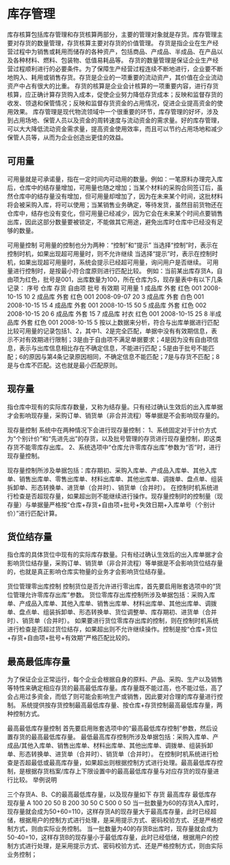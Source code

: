 # 库存管理

库存核算包括库存管理和存货核算两部分，主要的管理对象就是存货。库存管理主要对存货的数量管理，存货核算主要对存货的价值管理。
存货是指企业在生产经营过程中为销售或耗用而储存的各种资产，包括商品、产成品、半成品、在产品以及各种材料、燃料、包装物、低值易耗品等。
存货的数量管理是保证企业生产经营过程顺利进行的必要条件。为了保障生产经营过程连续不断地进行，企业要不断地购入、耗用或销售存货。存货是企业的一项重要的流动资产，其价值在企业流动资产中占有很大的比重。
存货的核算是企业会计核算的一项重要内容，进行存货核算，应正确计算存货购入成本，促使企业努力降低存货成本；反映和监督存货的收发、领退和保管情况；反映和监督存货资金的占用情况，促进企业提高资金的使用效果。
库存管理是现代物流领域中一个很重要的环节，库存管理的好坏，涉及到占用场地、保管人员以及资金的周转速度与流动资金的需求量。好的库存管理，可以大大降低流动资金需求量，提高资金使用效率，而且可以节约占用场地和减少保管人员等，从而为企业创造出更佳的效益。


## 可用量

可用量就是可承诺量，指在一定时间内可动用的数量。例如：一笔原料办理完入库后，仓库中的结存量增加，可用量也随之增加；当某个材料的采购合同签订后，虽然仓库中的结存量没有增加，但可用量却增加了，因为在未来某个时间，这批材料将会被采购入库，将可以使用；当某销售业务确定，等待发货，虽然目前货物还在仓库中，结存也没有变化，但可用量已经减少，因为它会在未来某个时间点要销售出库，因此这部分数量要被锁定，不能做其它用途，避免出库时仓库中已经没有足够的数量。

可用量控制
可用量的控制也分为两种：“控制”和“提示”
当选择“控制”时，表示在控制时机，如果出现超可用量时，则不允许继续
当选择“提示”时，表示在控制时机，如果出现超可用量时，系统会提示已经超可用量，询问用户是否继续。
可用量进行控制时，是按最小符合度原则进行匹配比较。
例如：当前某出库存货A，自由项为红色，批号是001，出库数量为100，所在仓库为S，现存量表中有以下几条记录：
序号	仓库	存货	自由项	批号	有效期	可用量
1	成品库	外套	红色	001	2008-10-15	10
2	成品库	外套	红色	001	2008-09-07	20
3	成品库	外套	白色	001	2008-10-15	15
4	成品库	外套	 	001	2008-10-15	50
5	成品库	外套	红色	002	2008-10-15	20
6	成品库	外套	 	 	 	15
7	成品库	衬衣	红色	001	2008-10-15	25
8	半成品库	外套	红色	001	2008-10-15	5
按以上数据来分析，符合与出库单据进行匹配比较可用量的记录包括1、2，其中1、2是完全匹配，单据中没有有效期信息，表示不对有效期进行限制；3是由于自由项不满足单据要求；4是因为没有自由项信息，表示与出库信息相比存在不确定信息，不能进行匹配；5是由于批号不能匹配；6的原因与第4条记录原因相同，不确定信息不能匹配；7是与存货不匹配；8是与仓库不匹配。这也就是最小匹配原则。

## 现存量

指仓库中现有的实际库存数量，又称为结存量。只有经过确认生效后的出入库单据才会影响现存量，采购订单、销货单（非合并流程）等单据是不会影响现存量的。

现存量控制
系统中在两种情况下会进行现存量控制：
1、系统固定对于计价方式为“个别计价”和“先进先出”的存货，以及批号管理的存货进行现存量控制，即这类存货不能零库存出库。
2、系统选项中“仓库允许零库存出库”参数为“否”时，进行现存量控制。

现存量控制所涉及单据包括：库存期初、采购入库单、产成品入库单、其他入库单、销售出库单、零售出库单、材料出库单、其他出库单、调拨单、盘点单、组装拆卸单、形态转换单、进货单（合并时）、销货单（合并时）。
在控制时机系统进行检查是否超现存量，如果超出则不能继续进行操作。现存量控制时的控制量（现存量）与单据量严格按“仓库+存货+自由项+批号+失效日期+入库单号（个别计价）”进行匹配计算。

## 货位结存量

指仓库的具体货位中现有的实际库存数量。只有经过确认生效后的出入库单据才会影响货位结存量，采购订单、销货单（非合并流程）等单据是不会影响货位结存量的，也就是真正影响仓库实物量的业务才会影响货位结存量。

货位管理零出库控制
控制货位是否允许进行零出库，首先要启用账套选项中的“货位管理允许零库存出库”参数。
货位零库存出库控制所涉及单据包括：采购入库单、产成品入库单、其他入库单、销售出库单、材料出库单、其他出库单、调拨单、盘点单、组装拆卸单、形态转换单、货位调整单、库存期初、进货单（合并时）、销货单（合并时）。
如果要进行货位零库存出库的控制，则在控制时机系统进行检查是否超过货位结存，如果超出则不允许继续操作。控制是按“仓库+货位+存货+自由项+批号+有效期”严格匹配比较的。


## 最高最低库存量

为了保证企业正常运行，每个企业会根据自身的原料、产品、采购、生产以及销售等特性来确定相应存货的最高最低库存量。库存量既不能过高，也不能过低，高了会占用过多资金，而低了则可能会影响生产或销售，因此要对合理的库存量进行控制。
系统提供按存货控制最高最低库存量、按仓库+存货控制最高最低库存量，两种控制方式。

最高最低库存量控制
首先要启用账套选项中的“最高最低库存控制”参数，然后设置存货的最高最低库存量。
最低最高库存控制所涉及单据包括：采购入库单、产成品/其他入库单、销售出库单、材料出库单、其他出库单、调拨单、组装拆卸单、形态转换单、进货单（合并时）、销货单（合并时）。
在控制时机系统进行检查是否超最低或最高库存量，如果超出则根据控制方式进行处理。最高最低库存控制，是根据存货档案/库存上下限设置中的最高最低库存量与对应存货的现存量进行比较。
举例说明

三个存货A、B、C的最高最低库存量，以及现存量如下
存货	最高库存	最低库存	现存量
A	100	20	50
B	200	30	50
C	500	0	50
当一批数量为60的存货A入库时，现存量就会成为50+60=110，这样存货A的现存量大于最高库存量，此时已经超储，根据用户的控制方式进行处理，是采用提示方式、密码校验方式、还是严格控制方式，则由实际业务控制。
当一批数量为40的存货B出库时，现存量就会成为50-40=10，这样存货B的现存量小于最低库存量，此时已经低储，根据用户的控制方式进行处理，是采用提示方式、密码校验方式、还是严格控制方式，则由实际业务控制；
